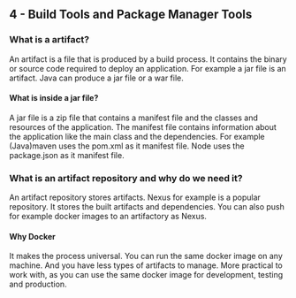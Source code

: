 ## 4 - Build Tools and Package Manager Tools

### What is a artifact?

An artifact is a file that is produced by a build process.
It contains the binary or source code required to deploy an application.
For example a jar file is an artifact.
Java can produce a jar file or a war file.

#### What is inside a jar file?

A jar file is a zip file that contains a manifest file and the classes and resources of the application.
The manifest file contains information about the application like the main class and the dependencies.
For example (Java)maven uses the pom.xml as it manifest file.
Node uses the package.json as it manifest file.

### What is an artifact repository and why do we need it?

An artifact repository stores artifacts.
Nexus for example is a popular repository. It stores the built artifacts and dependencies.
You can also push for example docker images to an artifactory as Nexus.

#### Why Docker

It makes the process universal. You can run the same docker image on any machine. And you have less types of artifacts
to
manage. More practical to work with, as you can use the same docker image for development, testing and production.







